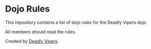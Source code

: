 Dojo Rules
==========

This repository contains a list of dojo rules for the Deadly Vipers dojo

All members should read the rules.

Created by [Deadly Vipers](https://github.com/deadlyvipers).
